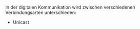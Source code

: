 In der digitalen Kommunikation wird zwischen verschiedenen Verbindungsarten unterschieden:
- Unicast